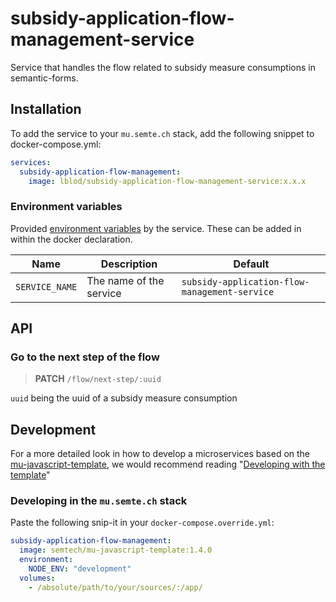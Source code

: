 # subsidy-application-flow-management-service

Service that handles the flow related to subsidy measure consumptions in semantic-forms.

## Installation

To add the service to your `mu.semte.ch` stack, add the following snippet to docker-compose.yml:

```yaml
services:
  subsidy-application-flow-management:
    image: lblod/subsidy-application-flow-management-service:x.x.x
```

### Environment variables

Provided [environment variables](https://docs.docker.com/compose/environment-variables/) by the service. These can be added in within the docker declaration.

| Name                     | Description                                                          | Default                                                        |
| ------------------------ | -------------------------------------------------------------------- | -------------------------------------------------------------- |
| `SERVICE_NAME`           | The name of the service                                             | `subsidy-application-flow-management-service`                       |

## API

### Go to the next step of the flow

> **PATCH** `/flow/next-step/:uuid`

`uuid` being the uuid of a subsidy measure consumption

## Development

For a more detailed look in how to develop a microservices based on
the [mu-javascript-template](https://github.com/mu-semtech/mu-javascript-template), we would recommend
reading "[Developing with the template](https://github.com/mu-semtech/mu-javascript-template#developing-with-the-template)"

### Developing in the `mu.semte.ch` stack

Paste the following snip-it in your `docker-compose.override.yml`:

````yaml  
subsidy-application-flow-management:
  image: semtech/mu-javascript-template:1.4.0
  environment:
    NODE_ENV: "development"
  volumes:
    - /absolute/path/to/your/sources/:/app/
````
